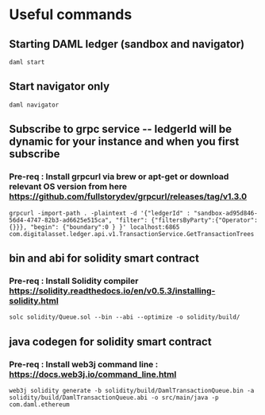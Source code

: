 # Useful commands

## Starting DAML ledger (sandbox and navigator)
`daml start`

## Start navigator only
`daml navigator`

## Subscribe to grpc service -- ledgerId will be dynamic for your instance and when you first subscribe
### Pre-req : Install grpcurl via brew or apt-get or download relevant OS version from here https://github.com/fullstorydev/grpcurl/releases/tag/v1.3.0
`grpcurl -import-path . -plaintext -d '{"ledgerId" : "sandbox-ad95d846-56d4-4747-82b3-ad6625e515ca", "filter": {"filtersByParty":{"Operator":{}}}, "begin": {"boundary":0 } }' localhost:6865 com.digitalasset.ledger.api.v1.TransactionService.GetTransactionTrees`

## bin and abi for solidity smart contract
### Pre-req : Install Solidity compiler https://solidity.readthedocs.io/en/v0.5.3/installing-solidity.html
`solc solidity/Queue.sol --bin --abi --optimize -o solidity/build/`

## java codegen for solidity smart contract
### Pre-req : Install web3j command line : https://docs.web3j.io/command_line.html
`web3j solidity generate -b solidity/build/DamlTransactionQueue.bin -a solidity/build/DamlTransactionQueue.abi -o src/main/java -p com.daml.ethereum`
